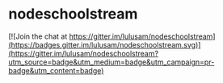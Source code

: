 # nodeschoolstream

[![Join the chat at https://gitter.im/lulusam/nodeschoolstream](https://badges.gitter.im/lulusam/nodeschoolstream.svg)](https://gitter.im/lulusam/nodeschoolstream?utm_source=badge&utm_medium=badge&utm_campaign=pr-badge&utm_content=badge)